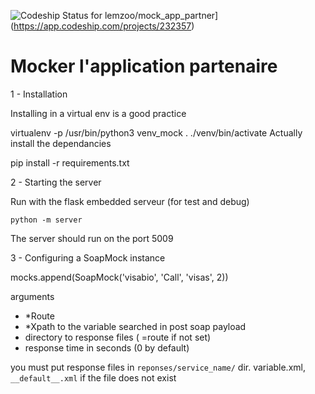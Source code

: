  ![Codeship Status for lemzoo/mock_app_partner](https://app.codeship.com/projects/a3e12310-49de-0135-be9f-5a37e0b658e1/status?branch=master)](https://app.codeship.com/projects/232357)
 
# Mocker l'application partenaire

1 - Installation

Installing in a virtual env is a good practice

virtualenv -p /usr/bin/python3 venv_mock
. ./venv/bin/activate
Actually install the dependancies

pip install -r requirements.txt

2 - Starting the server

Run with the flask embedded serveur (for test and debug)

```python -m server```

The server should run on the port 5009

3 - Configuring a SoapMock instance

  mocks.append(SoapMock('visabio', 'Call', 'visas', 2))

arguments
 - *Route
 - *Xpath to the variable searched in post soap payload
 - directory to response files ( =route if not set)
 - response time in seconds (0 by default)


you must put response files in `reponses/service_name/` dir.
variable.xml, `__default__.xml` if the file does not exist
